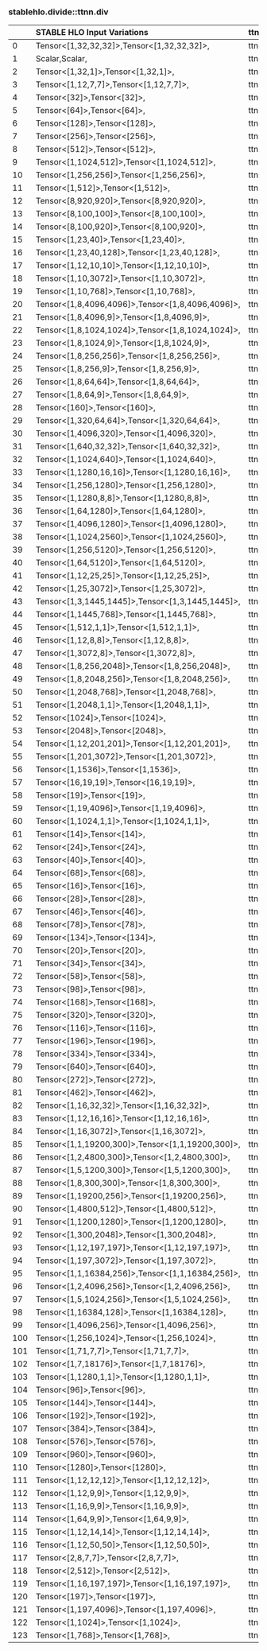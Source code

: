 
### stablehlo.divide::ttnn.div


||STABLE HLO Input Variations|ttnn op|Torch Name|Status|
| :--- | :--- | :--- | :--- | :--- |
|0|Tensor<[1,32,32,32]>,Tensor<[1,32,32,32]>,|ttnn.div|aten::_safe_softmax|4|
|1|Scalar,Scalar,|ttnn.div|aten::arange|4|
|2|Tensor<[1,32,1]>,Tensor<[1,32,1]>,|ttnn.div|aten::mean.dim|4|
|3|Tensor<[1,12,7,7]>,Tensor<[1,12,7,7]>,|ttnn.div|aten::_safe_softmax|4|
|4|Tensor<[32]>,Tensor<[32]>,|ttnn.div|aten::reciprocal|5|
|5|Tensor<[64]>,Tensor<[64]>,|ttnn.div|aten::reciprocal|5|
|6|Tensor<[128]>,Tensor<[128]>,|ttnn.div|aten::reciprocal|5|
|7|Tensor<[256]>,Tensor<[256]>,|ttnn.div|aten::reciprocal|5|
|8|Tensor<[512]>,Tensor<[512]>,|ttnn.div|aten::reciprocal|5|
|9|Tensor<[1,1024,512]>,Tensor<[1,1024,512]>,|ttnn.div|aten::gelu|4|
|10|Tensor<[1,256,256]>,Tensor<[1,256,256]>,|ttnn.div|aten::gelu|4|
|11|Tensor<[1,512]>,Tensor<[1,512]>,|ttnn.div|aten::mean.dim|4|
|12|Tensor<[8,920,920]>,Tensor<[8,920,920]>,|ttnn.div|aten::_softmax|4|
|13|Tensor<[8,100,100]>,Tensor<[8,100,100]>,|ttnn.div|aten::_softmax|4|
|14|Tensor<[8,100,920]>,Tensor<[8,100,920]>,|ttnn.div|aten::_softmax|4|
|15|Tensor<[1,23,40]>,Tensor<[1,23,40]>,|ttnn.div|aten::div.Tensor|4|
|16|Tensor<[1,23,40,128]>,Tensor<[1,23,40,128]>,|ttnn.div|aten::div.Tensor|4|
|17|Tensor<[1,12,10,10]>,Tensor<[1,12,10,10]>,|ttnn.div|aten::_safe_softmax|4|
|18|Tensor<[1,10,3072]>,Tensor<[1,10,3072]>,|ttnn.div|aten::gelu|4|
|19|Tensor<[1,10,768]>,Tensor<[1,10,768]>,|ttnn.div|aten::gelu|4|
|20|Tensor<[1,8,4096,4096]>,Tensor<[1,8,4096,4096]>,|ttnn.div|aten::_safe_softmax|4|
|21|Tensor<[1,8,4096,9]>,Tensor<[1,8,4096,9]>,|ttnn.div|aten::_safe_softmax|4|
|22|Tensor<[1,8,1024,1024]>,Tensor<[1,8,1024,1024]>,|ttnn.div|aten::_safe_softmax|4|
|23|Tensor<[1,8,1024,9]>,Tensor<[1,8,1024,9]>,|ttnn.div|aten::_safe_softmax|4|
|24|Tensor<[1,8,256,256]>,Tensor<[1,8,256,256]>,|ttnn.div|aten::_safe_softmax|4|
|25|Tensor<[1,8,256,9]>,Tensor<[1,8,256,9]>,|ttnn.div|aten::_safe_softmax|4|
|26|Tensor<[1,8,64,64]>,Tensor<[1,8,64,64]>,|ttnn.div|aten::_safe_softmax|4|
|27|Tensor<[1,8,64,9]>,Tensor<[1,8,64,9]>,|ttnn.div|aten::_safe_softmax|4|
|28|Tensor<[160]>,Tensor<[160]>,|ttnn.div|aten::div.Tensor|4|
|29|Tensor<[1,320,64,64]>,Tensor<[1,320,64,64]>,|ttnn.div|aten::div.Tensor|4|
|30|Tensor<[1,4096,320]>,Tensor<[1,4096,320]>,|ttnn.div|aten::div.Tensor|4|
|31|Tensor<[1,640,32,32]>,Tensor<[1,640,32,32]>,|ttnn.div|aten::div.Tensor|4|
|32|Tensor<[1,1024,640]>,Tensor<[1,1024,640]>,|ttnn.div|aten::div.Tensor|4|
|33|Tensor<[1,1280,16,16]>,Tensor<[1,1280,16,16]>,|ttnn.div|aten::div.Tensor|4|
|34|Tensor<[1,256,1280]>,Tensor<[1,256,1280]>,|ttnn.div|aten::div.Tensor|4|
|35|Tensor<[1,1280,8,8]>,Tensor<[1,1280,8,8]>,|ttnn.div|aten::div.Tensor|4|
|36|Tensor<[1,64,1280]>,Tensor<[1,64,1280]>,|ttnn.div|aten::div.Tensor|4|
|37|Tensor<[1,4096,1280]>,Tensor<[1,4096,1280]>,|ttnn.div|aten::gelu|4|
|38|Tensor<[1,1024,2560]>,Tensor<[1,1024,2560]>,|ttnn.div|aten::gelu|4|
|39|Tensor<[1,256,5120]>,Tensor<[1,256,5120]>,|ttnn.div|aten::gelu|4|
|40|Tensor<[1,64,5120]>,Tensor<[1,64,5120]>,|ttnn.div|aten::gelu|4|
|41|Tensor<[1,12,25,25]>,Tensor<[1,12,25,25]>,|ttnn.div|aten::_safe_softmax|4|
|42|Tensor<[1,25,3072]>,Tensor<[1,25,3072]>,|ttnn.div|aten::gelu|4|
|43|Tensor<[1,3,1445,1445]>,Tensor<[1,3,1445,1445]>,|ttnn.div|aten::_safe_softmax|4|
|44|Tensor<[1,1445,768]>,Tensor<[1,1445,768]>,|ttnn.div|aten::gelu|4|
|45|Tensor<[1,512,1,1]>,Tensor<[1,512,1,1]>,|ttnn.div|aten::mean.dim|4|
|46|Tensor<[1,12,8,8]>,Tensor<[1,12,8,8]>,|ttnn.div|aten::_softmax|4|
|47|Tensor<[1,3072,8]>,Tensor<[1,3072,8]>,|ttnn.div|aten::gelu|4|
|48|Tensor<[1,8,256,2048]>,Tensor<[1,8,256,2048]>,|ttnn.div|aten::_softmax|4|
|49|Tensor<[1,8,2048,256]>,Tensor<[1,8,2048,256]>,|ttnn.div|aten::_softmax|4|
|50|Tensor<[1,2048,768]>,Tensor<[1,2048,768]>,|ttnn.div|aten::gelu|4|
|51|Tensor<[1,2048,1,1]>,Tensor<[1,2048,1,1]>,|ttnn.div|aten::mean.dim|4|
|52|Tensor<[1024]>,Tensor<[1024]>,|ttnn.div|aten::reciprocal|5|
|53|Tensor<[2048]>,Tensor<[2048]>,|ttnn.div|aten::reciprocal|5|
|54|Tensor<[1,12,201,201]>,Tensor<[1,12,201,201]>,|ttnn.div|aten::_softmax|4|
|55|Tensor<[1,201,3072]>,Tensor<[1,201,3072]>,|ttnn.div|aten::gelu|4|
|56|Tensor<[1,1536]>,Tensor<[1,1536]>,|ttnn.div|aten::gelu|4|
|57|Tensor<[16,19,19]>,Tensor<[16,19,19]>,|ttnn.div|aten::_softmax|4|
|58|Tensor<[19]>,Tensor<[19]>,|ttnn.div|aten::floor_divide|4|
|59|Tensor<[1,19,4096]>,Tensor<[1,19,4096]>,|ttnn.div|aten::gelu|4|
|60|Tensor<[1,1024,1,1]>,Tensor<[1,1024,1,1]>,|ttnn.div|aten::mean.dim|4|
|61|Tensor<[14]>,Tensor<[14]>,|ttnn.div|aten::reciprocal|5|
|62|Tensor<[24]>,Tensor<[24]>,|ttnn.div|aten::reciprocal|5|
|63|Tensor<[40]>,Tensor<[40]>,|ttnn.div|aten::reciprocal|5|
|64|Tensor<[68]>,Tensor<[68]>,|ttnn.div|aten::reciprocal|5|
|65|Tensor<[16]>,Tensor<[16]>,|ttnn.div|aten::reciprocal|5|
|66|Tensor<[28]>,Tensor<[28]>,|ttnn.div|aten::reciprocal|5|
|67|Tensor<[46]>,Tensor<[46]>,|ttnn.div|aten::reciprocal|5|
|68|Tensor<[78]>,Tensor<[78]>,|ttnn.div|aten::reciprocal|5|
|69|Tensor<[134]>,Tensor<[134]>,|ttnn.div|aten::reciprocal|5|
|70|Tensor<[20]>,Tensor<[20]>,|ttnn.div|aten::reciprocal|5|
|71|Tensor<[34]>,Tensor<[34]>,|ttnn.div|aten::reciprocal|5|
|72|Tensor<[58]>,Tensor<[58]>,|ttnn.div|aten::reciprocal|5|
|73|Tensor<[98]>,Tensor<[98]>,|ttnn.div|aten::reciprocal|5|
|74|Tensor<[168]>,Tensor<[168]>,|ttnn.div|aten::reciprocal|5|
|75|Tensor<[320]>,Tensor<[320]>,|ttnn.div|aten::reciprocal|5|
|76|Tensor<[116]>,Tensor<[116]>,|ttnn.div|aten::reciprocal|5|
|77|Tensor<[196]>,Tensor<[196]>,|ttnn.div|aten::reciprocal|5|
|78|Tensor<[334]>,Tensor<[334]>,|ttnn.div|aten::reciprocal|5|
|79|Tensor<[640]>,Tensor<[640]>,|ttnn.div|aten::reciprocal|5|
|80|Tensor<[272]>,Tensor<[272]>,|ttnn.div|aten::reciprocal|5|
|81|Tensor<[462]>,Tensor<[462]>,|ttnn.div|aten::reciprocal|5|
|82|Tensor<[1,16,32,32]>,Tensor<[1,16,32,32]>,|ttnn.div|aten::_softmax|4|
|83|Tensor<[1,12,16,16]>,Tensor<[1,12,16,16]>,|ttnn.div|aten::_safe_softmax|4|
|84|Tensor<[1,16,3072]>,Tensor<[1,16,3072]>,|ttnn.div|aten::gelu|4|
|85|Tensor<[1,1,19200,300]>,Tensor<[1,1,19200,300]>,|ttnn.div|aten::_softmax|4|
|86|Tensor<[1,2,4800,300]>,Tensor<[1,2,4800,300]>,|ttnn.div|aten::_softmax|4|
|87|Tensor<[1,5,1200,300]>,Tensor<[1,5,1200,300]>,|ttnn.div|aten::_softmax|4|
|88|Tensor<[1,8,300,300]>,Tensor<[1,8,300,300]>,|ttnn.div|aten::_softmax|4|
|89|Tensor<[1,19200,256]>,Tensor<[1,19200,256]>,|ttnn.div|aten::gelu|4|
|90|Tensor<[1,4800,512]>,Tensor<[1,4800,512]>,|ttnn.div|aten::gelu|4|
|91|Tensor<[1,1200,1280]>,Tensor<[1,1200,1280]>,|ttnn.div|aten::gelu|4|
|92|Tensor<[1,300,2048]>,Tensor<[1,300,2048]>,|ttnn.div|aten::gelu|4|
|93|Tensor<[1,12,197,197]>,Tensor<[1,12,197,197]>,|ttnn.div|aten::_safe_softmax|4|
|94|Tensor<[1,197,3072]>,Tensor<[1,197,3072]>,|ttnn.div|aten::gelu|4|
|95|Tensor<[1,1,16384,256]>,Tensor<[1,1,16384,256]>,|ttnn.div|aten::_softmax|4|
|96|Tensor<[1,2,4096,256]>,Tensor<[1,2,4096,256]>,|ttnn.div|aten::_softmax|4|
|97|Tensor<[1,5,1024,256]>,Tensor<[1,5,1024,256]>,|ttnn.div|aten::_softmax|4|
|98|Tensor<[1,16384,128]>,Tensor<[1,16384,128]>,|ttnn.div|aten::gelu|4|
|99|Tensor<[1,4096,256]>,Tensor<[1,4096,256]>,|ttnn.div|aten::gelu|4|
|100|Tensor<[1,256,1024]>,Tensor<[1,256,1024]>,|ttnn.div|aten::gelu|4|
|101|Tensor<[1,71,7,7]>,Tensor<[1,71,7,7]>,|ttnn.div|aten::_safe_softmax|4|
|102|Tensor<[1,7,18176]>,Tensor<[1,7,18176]>,|ttnn.div|aten::gelu|4|
|103|Tensor<[1,1280,1,1]>,Tensor<[1,1280,1,1]>,|ttnn.div|aten::mean.dim|4|
|104|Tensor<[96]>,Tensor<[96]>,|ttnn.div|aten::reciprocal|5|
|105|Tensor<[144]>,Tensor<[144]>,|ttnn.div|aten::reciprocal|5|
|106|Tensor<[192]>,Tensor<[192]>,|ttnn.div|aten::reciprocal|5|
|107|Tensor<[384]>,Tensor<[384]>,|ttnn.div|aten::reciprocal|5|
|108|Tensor<[576]>,Tensor<[576]>,|ttnn.div|aten::reciprocal|5|
|109|Tensor<[960]>,Tensor<[960]>,|ttnn.div|aten::reciprocal|5|
|110|Tensor<[1280]>,Tensor<[1280]>,|ttnn.div|aten::reciprocal|5|
|111|Tensor<[1,12,12,12]>,Tensor<[1,12,12,12]>,|ttnn.div|aten::_safe_softmax|4|
|112|Tensor<[1,12,9,9]>,Tensor<[1,12,9,9]>,|ttnn.div|aten::_safe_softmax|4|
|113|Tensor<[1,16,9,9]>,Tensor<[1,16,9,9]>,|ttnn.div|aten::_safe_softmax|4|
|114|Tensor<[1,64,9,9]>,Tensor<[1,64,9,9]>,|ttnn.div|aten::_safe_softmax|4|
|115|Tensor<[1,12,14,14]>,Tensor<[1,12,14,14]>,|ttnn.div|aten::_safe_softmax|4|
|116|Tensor<[1,12,50,50]>,Tensor<[1,12,50,50]>,|ttnn.div|aten::_safe_softmax|4|
|117|Tensor<[2,8,7,7]>,Tensor<[2,8,7,7]>,|ttnn.div|aten::_safe_softmax|4|
|118|Tensor<[2,512]>,Tensor<[2,512]>,|ttnn.div|aten::div.Tensor|4|
|119|Tensor<[1,16,197,197]>,Tensor<[1,16,197,197]>,|ttnn.div|aten::_softmax|4|
|120|Tensor<[197]>,Tensor<[197]>,|ttnn.div|aten::floor_divide|4|
|121|Tensor<[1,197,4096]>,Tensor<[1,197,4096]>,|ttnn.div|aten::gelu|4|
|122|Tensor<[1,1024]>,Tensor<[1,1024]>,|ttnn.div|aten::mean.dim|4|
|123|Tensor<[1,768]>,Tensor<[1,768]>,|ttnn.div|aten::mean.dim|4|

